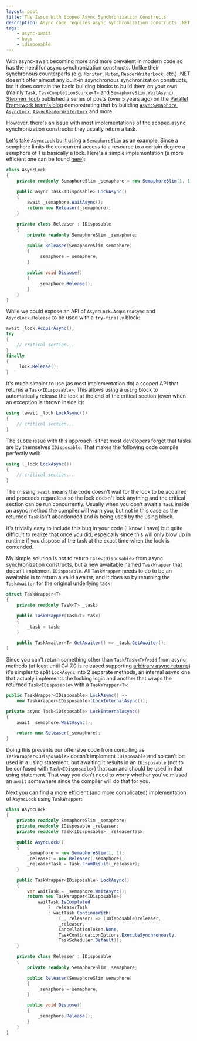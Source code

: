 ```yaml
---
layout: post
title: The Issue With Scoped Async Synchronization Constructs
description: Async code requires async synchronization constructs .NET doesn't provide. Most implementations have an issue as they usually return a task.
tags:
    - async-await
    - bugs
    - idisposable
---
```


With async-await becoming more and more prevalent in modern code so has the need for async synchronization constructs. Unlike their synchronous counterparts (e.g. `Monitor`, `Mutex`, `ReaderWriterLock`, etc.) .NET doesn't offer almost any built-in asynchronous synchronization constructs, but it does contain the basic building blocks to build them on your own (mainly `Task`, `TaskCompletionSource<T>` and `SemaphoreSlim.WaitAsync`). [Stephen Toub](https://github.com/stephentoub) published a series of posts (over 5 years ago) on the [Parallel Framework team's blog](https://blogs.msdn.microsoft.com/pfxteam/) demonstrating that by building [`AsyncSemaphore`](https://blogs.msdn.microsoft.com/pfxteam/2012/02/12/building-async-coordination-primitives-part-5-asyncsemaphore/), [`AsyncLock`](https://blogs.msdn.microsoft.com/pfxteam/2012/02/12/building-async-coordination-primitives-part-6-asynclock/), [`AsyncReaderWriterLock`](https://blogs.msdn.microsoft.com/pfxteam/2012/02/12/building-async-coordination-primitives-part-7-asyncreaderwriterlock/) and more.

However, there's an issue with most implementations of the scoped async synchronization constructs: they usually return a task.
<!--more-->

Let's take `AsyncLock` built using a `SemaphoreSlim` as an example. Since a semphore limits the concurrent access to a resource to a certain degree a semphore of 1 is basically a lock. Here's a simple implementation (a more efficient one can be found [here](http://stackoverflow.com/a/21011273/885318)):

```csharp
class AsyncLock
{
    private readonly SemaphoreSlim _semaphore = new SemaphoreSlim(1, 1);

    public async Task<IDisposable> LockAsync()
    {
        await _semaphore.WaitAsync();
        return new Releaser(_semaphore);
    }

    private class Releaser : IDisposable
    {
        private readonly SemaphoreSlim _semaphore;

        public Releaser(SemaphoreSlim semaphore)
        {
            _semaphore = semaphore;
        }

        public void Dispose()
        {
            _semaphore.Release();
        }
    }
}
```

While we could expose an API of `AsyncLock.AcquireAsync` and `AsyncLock.Release` to be used with a `try-finally` block:

```csharp
await _lock.AcquirAsync();
try
{
    // critical section...
}
finally
{
    _lock.Release();
}
```

It's much simpler to use (as most implementation do) a scoped API that returns a `Task<IDisposable>`. This allows using a `using` block to automatically release the lock at the end of the critical section (even when an exception is thrown inside it):

```csharp
using (await _lock.LockAsync())
{
    // critical section...
}
```

The subtle issue with this approach is that most developers forget that tasks are by themselves `IDisposable`. That makes the following code compile perfectly well:

```csharp
using (_lock.LockAsync())
{
    // critical section...
}
```

The missing `await` means the code doesn't wait for the lock to be acquired and proceeds regardless so the lock doesn't lock anything and the critical section can be run concurrently. Usually when you don't await a `Task` inside an async method the compiler will warn you, but not in this case as the returned `Task` isn't abandonded and is being used by the using block.

It's trivially easy to include this bug in your code (I know I have) but quite difficult to realize that once you did, espeically since this will only blow up in runtime if you dispose of the task at the exact time when the lock is contended.

My simple solution is not to return `Task<IDisposable>` from async synchronization constructs, but a new awaitable named `TaskWrapper` that doesn't implement `IDisposable`. All `TaskWrapper` needs to do to be an awaitable is to return a valid awaiter, and it does so by returning the `TaskAwaiter` for the original underlying task:

```csharp
struct TaskWrapper<T>
{
    private readonly Task<T> _task;

    public TaskWrapper(Task<T> task)
    {
        _task = task;
    }

    public TaskAwaiter<T> GetAwaiter() => _task.GetAwaiter();
}
```

Since you can't return something other than `Task`/`Task<T>`/`void` from async methods (at least until C# 7.0 is released supporting [arbitrary async returns](/2016/07/25/arbitrary-async-returns/)) it's simpler to split `LockAsync` into 2 separate methods, an internal async one that actualy implements the locking logic and another that wraps the returned `Task<IDisposable>` with a `TaskWrapper<T>`:

```csharp
public TaskWrapper<IDisposable> LockAsync() =>
    new TaskWrapper<IDisposable>(LockInternalAsync());

private async Task<IDisposable> LockInternalAsync()
{
    await _semaphore.WaitAsync();

    return new Releaser(_semaphore);
}
```

Doing this prevents our offensive code from compiling as `TaskWrapper<IDisposable>` doesn't implement `IDisposable` and so can't be used in a using statement, but awaiting it results in an `IDisposable` (not to be confused with `Task<IDisposable>`) that can and should be used in that using statement. That way you don't need to worry whether you've missed an `await` somewhere since the compiler will do that for you.

Next you can find a more efficient (and more complicated) implementation of `AsyncLock` using `TaskWrapper`:

```csharp
class AsyncLock
{
    private readonly SemaphoreSlim _semaphore;
    private readonly IDisposable _releaser;
    private readonly Task<IDisposable> _releaserTask;

    public AsyncLock()
    {
        _semaphore = new SemaphoreSlim(1, 1);
        _releaser = new Releaser(_semaphore);
        _releaserTask = Task.FromResult(_releaser);
    }

    public TaskWrapper<IDisposable> LockAsync()
    {
        var waitTask = _semaphore.WaitAsync();
        return new TaskWrapper<IDisposable>(
            waitTask.IsCompleted
                ? _releaserTask
                : waitTask.ContinueWith(
                    (_, releaser) => (IDisposable)releaser,
                    _releaser,
                    CancellationToken.None,
                    TaskContinuationOptions.ExecuteSynchronously,
                    TaskScheduler.Default));
    }

    private class Releaser : IDisposable
    {
        private readonly SemaphoreSlim _semaphore;

        public Releaser(SemaphoreSlim semaphore)
        {
            _semaphore = semaphore;
        }

        public void Dispose()
        {
            _semaphore.Release();
        }
    }
}
```